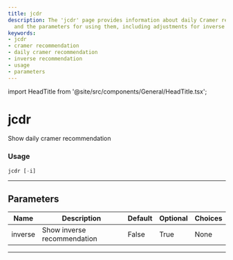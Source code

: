 ```yaml
---
title: jcdr
description: The 'jcdr' page provides information about daily Cramer recommendations
  and the parameters for using them, including adjustments for inverse recommendations.
keywords:
- jcdr
- cramer recommendation
- daily cramer recommendation
- inverse recommendation
- usage
- parameters
---
```


import HeadTitle from '@site/src/components/General/HeadTitle.tsx';

<HeadTitle title="jcdr - Ba - Stocks - Reference | OpenBB Terminal Docs" />

# jcdr

Show daily cramer recommendation

### Usage

```python
jcdr [-i]
```

---

## Parameters

| Name | Description | Default | Optional | Choices |
| ---- | ----------- | ------- | -------- | ------- |
| inverse | Show inverse recommendation | False | True | None |

---
